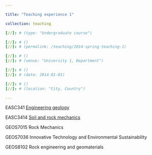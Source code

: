 ```yaml
---

title: "Teaching experience 1"

collection: teaching

[//]: # (type: "Undergraduate course")

[//]: # ()
[//]: # (permalink: /teaching/2014-spring-teaching-1)

[//]: # ()
[//]: # (venue: "University 1, Department")

[//]: # ()
[//]: # (date: 2014-01-01)

[//]: # ()
[//]: # (location: "City, Country")

---
```


EASC341 [Engineering geology](https://webapp.science.hku.hk/sr4/servlet/enquiry?Type=Course&course_code=EASC3413)

EASC3414 [Soil and rock mechanics](https://webapp.science.hku.hk/sr4/servlet/enquiry?Type=Course&course_code=EASC3414)

GEOS7015 Rock Mechanics

GEOS7036 Innovative Technology and Environmental Sustainability

GEOS8102 Rock engineering and geomaterials